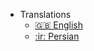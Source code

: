 <script src="//unpkg.com/docsify-rtl/build/index.min.js"></script>

* Translations
  * [:uk: English](en/)
  * [:ir: Persian](fa/)
